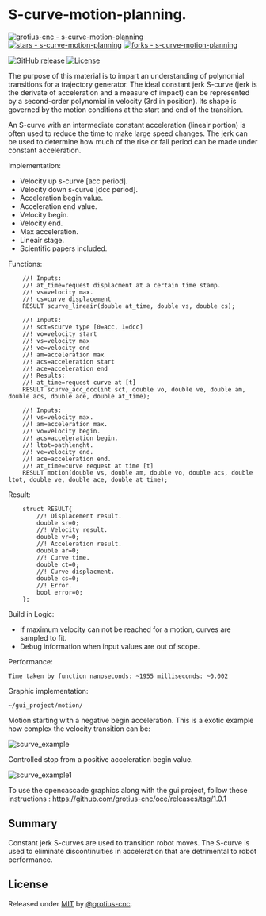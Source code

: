 # S-curve-motion-planning.

[![grotius-cnc - s-curve-motion-planning](https://img.shields.io/static/v1?label=grotius-cnc&message=s-curve-motion-planning&color=blue&logo=github)](https://github.com/grotius-cnc/s-curve-motion-planning "Go to GitHub repo")
[![stars - s-curve-motion-planning](https://img.shields.io/github/stars/grotius-cnc/s-curve-motion-planning?style=social)](https://github.com/grotius-cnc/s-curve-motion-planning)
[![forks - s-curve-motion-planning](https://img.shields.io/github/forks/grotius-cnc/s-curve-motion-planning?style=social)](https://github.com/grotius-cnc/s-curve-motion-planning)

[![GitHub release](https://img.shields.io/github/release/grotius-cnc/s-curve-motion-planning?include_prereleases=&sort=semver&color=blue)](https://github.com/grotius-cnc/s-curve-motion-planning/releases/)
[![License](https://img.shields.io/badge/License-MIT-blue)](#license)

The purpose of this material is to impart an understanding of polynomial transitions for a trajectory generator. The ideal constant jerk S-curve
(jerk is the derivate of acceleration and a measure of impact) can be represented by a second-order polynomial in velocity (3rd in position). 
Its shape is governed by the motion conditions at the start and end of the transition.

An S-curve with an intermediate constant acceleration (lineair portion) is often used to reduce the time to make large speed changes. The jerk can be
used to determine how much of the rise or fall period can be made under constant acceleration.

Implementation:

- Velocity up s-curve [acc period].
- Velocity down s-curve [dcc period].
- Acceleration begin value.
- Acceleration end value.
- Velocity begin.
- Velocity end.
- Max acceleration.
- Lineair stage.
- Scientific papers included.

Functions:

        //! Inputs:
        //! at_time=request displacment at a certain time stamp.
        //! vs=velocity max.
        //! cs=curve displacement
        RESULT scurve_lineair(double at_time, double vs, double cs);

        //! Inputs:
        //! sct=scurve type [0=acc, 1=dcc]
        //! vo=velocity start
        //! vs=velocity max
        //! ve=velocity end
        //! am=acceleration max
        //! acs=acceleration start
        //! ace=acceleration end
        //! Results:
        //! at_time=request curve at [t]
        RESULT scurve_acc_dcc(int sct, double vo, double ve, double am, double acs, double ace, double at_time);

        //! Inputs:
        //! vs=velocity max.
        //! am=acceleration max.
        //! vo=velocity begin.
        //! acs=acceleration begin.
        //! ltot=pathlenght.
        //! ve=velocity end.
        //! ace=acceleration end.
        //! at_time=curve request at time [t]
        RESULT motion(double vs, double am, double vo, double acs, double ltot, double ve, double ace, double at_time);

Result:

        struct RESULT{
            //! Displacement result.
            double sr=0;
            //! Velocity result.
            double vr=0;
            //! Acceleration result.
            double ar=0;
            //! Curve time.
            double ct=0;
            //! Curve displacment.
            double cs=0;
            //! Error.
            bool error=0;
        };    

Build in Logic:

- If maximum velocity can not be reached for a motion, curves are sampled to fit.
- Debug information when input values are out of scope.

Performance:

    Time taken by function nanoseconds: ~1955 milliseconds: ~0.002

Graphic implementation:

    ~/gui_project/motion/
    
Motion starting with a negative begin acceleration. This is a exotic example how complex the velocity transition can be:

![scurve_example](https://user-images.githubusercontent.com/44880102/147381940-9394686b-a1be-40a1-8397-6f017c47851b.jpg)

Controlled stop from a positive acceleration begin value. 

![scurve_example1](https://user-images.githubusercontent.com/44880102/147382103-aee03e89-9b9b-43ab-afc1-1d2318cb66f8.jpg)



To use the opencascade graphics along with the gui project, follow these instructions : https://github.com/grotius-cnc/oce/releases/tag/1.0.1

## Summary
Constant jerk S-curves are used to transition robot moves. The S-curve is used to eliminate discontinuities in acceleration that are detrimental
to robot performance.

## License

Released under [MIT](/LICENSE) by [@grotius-cnc](https://github.com/grotius-cnc).
